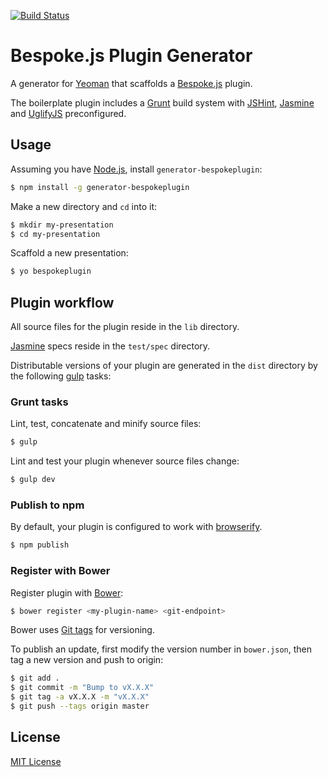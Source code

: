 [![Build Status](https://secure.travis-ci.org/markdalgleish/generator-bespokeplugin.png?branch=master)](https://travis-ci.org/markdalgleish/generator-bespokeplugin)

# Bespoke.js Plugin Generator

A generator for [Yeoman](http://yeoman.io) that scaffolds a [Bespoke.js](http://markdalgleish.com/projects/bespoke.js) plugin.

The boilerplate plugin includes a [Grunt](http://gruntjs.com) build system with [JSHint](http://www.jshint.com/), [Jasmine](http://pivotal.github.io/jasmine/) and [UglifyJS](http://lisperator.net/uglifyjs/) preconfigured.

## Usage

Assuming you have [Node.js](http://nodejs.org), install `generator-bespokeplugin`:
```bash
$ npm install -g generator-bespokeplugin
```

Make a new directory and `cd` into it:
```bash
$ mkdir my-presentation
$ cd my-presentation
```

Scaffold a new presentation:
```bash
$ yo bespokeplugin
```

## Plugin workflow

All source files for the plugin reside in the `lib` directory.

[Jasmine](http://pivotal.github.io/jasmine/) specs reside in the `test/spec` directory.

Distributable versions of your plugin are generated in the `dist` directory by the following [gulp](https://github.com/gulpjs/gulp) tasks:

### Grunt tasks

Lint, test, concatenate and minify source files:

```bash
$ gulp
```

Lint and test your plugin whenever source files change:

```bash
$ gulp dev
```

### Publish to npm

By default, your plugin is configured to work with [browserify](browserify.org).

```bash
$ npm publish
```

### Register with Bower

Register plugin with [Bower](http://bower.io/):

```bash
$ bower register <my-plugin-name> <git-endpoint>
```

Bower uses [Git tags](http://git-scm.com/book/en/Git-Basics-Tagging) for versioning.

To publish an update, first modify the version number in `bower.json`, then tag a new version and push to origin:

```bash
$ git add .
$ git commit -m "Bump to vX.X.X"
$ git tag -a vX.X.X -m "vX.X.X"
$ git push --tags origin master
```

## License

[MIT License](http://markdalgleish.mit-license.org)
